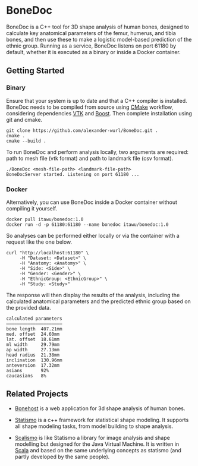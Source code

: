 # BoneDoc

BoneDoc is a C++ tool for 3D shape analysis of human bones, designed to calculate key anatomical parameters of the femur, humerus, and tibia bones, and then use these to make a logistic model-based prediction of the ethnic group.
Running as a service, BoneDoc listens on port 61180 by default, whether it is executed as a binary or inside a Docker container.

## Getting Started

### Binary

Ensure that your system is up to date and that a C++ compiler is installed. BoneDoc needs to be compiled from source using [CMake](https://cmake.org/) workflow, considering dependencies [VTK](http://www.vtk.org) and [Boost](http://www.boost.org). Then complete installation using git and cmake.

```
git clone https://github.com/alexander-wurl/BoneDoc.git .
cmake .
cmake --build .
```

To run BoneDoc and perform analysis locally, two arguments are required: path to mesh file (vtk format) and path to landmark file (csv format).

```
./BoneDoc <mesh-file-path> <landmark-file-path>
BoneDocServer started. Listening on port 61180 ...
```

### Docker

Alternatively, you can use BoneDoc inside a Docker container without compiling it yourself.

```
docker pull itawu/bonedoc:1.0
docker run -d -p 61180:61180 --name bonedoc itawu/bonedoc:1.0
```

So analyses can be performed either locally or via the container with a request like the one below.

```
curl "http://localhost:61180" \
     -H "Dataset: <Dataset>" \
     -H "Anatomy: <Anatomy>" \
     -H "Side: <Side>" \
     -H "Gender: <Gender>" \
     -H "EthnicGroup: <EthnicGroup>" \
     -H "Study: <Study>"
```

The response will then display the results of the analysis, including the calculated anatomical parameters and the predicted ethnic group based on the provided data.

```
calculated parameters
—————————————————————
bone length  407.21mm
med. offset  24.60mm
lat. offset  18.61mm
ml width     29.79mm
ap width     27.13mm
head radius  21.38mm
inclination  130.96mm
anteversion  17.32mm
asians       92%
caucasians   8%
```

## Related Projects
* [Bonehost](https://bonehost.net) is a web application for 3d shape analysis of human bones.

* [Statismo](https://github.com/statismo/statismo) is a c++ framework for statistical shape modeling. It supports all shape modeling tasks, from model building to shape analysis.

* [Scalismo](http://github.com/unibas-gravis/scalismo) is like Statismo a library for image analysis and shape modelling but designed for the Java Virtual Machine. It is written in [Scala](http://www.scala-lang.org/) and based on the same underlying concepts as statismo (and partly developed by the same people).
